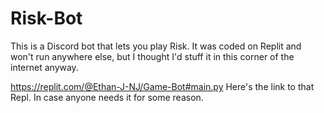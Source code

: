 # Risk-Bot
This is a Discord bot that lets you play Risk. It was coded on Replit and won't run anywhere else, but I thought I'd stuff it in this corner of the internet anyway.

https://replit.com/@Ethan-J-NJ/Game-Bot#main.py
Here's the link to that Repl. In case anyone needs it for some reason.
